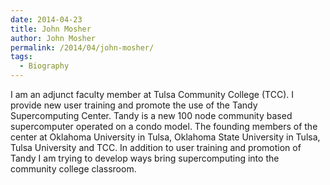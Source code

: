 ```yaml
---
date: 2014-04-23
title: John Mosher
author: John Mosher
permalink: /2014/04/john-mosher/
tags:
  - Biography
---
```

I am an adjunct faculty member at Tulsa Community College (TCC). I provide new user training and promote the use of the Tandy Supercomputing Center. Tandy is a new 100 node community based supercomputer operated on a condo model. The founding members of the center at Oklahoma University in Tulsa, Oklahoma State University in Tulsa, Tulsa University and TCC. In addition to user training and promotion of Tandy I am trying to develop ways bring supercomputing into the community college classroom.
